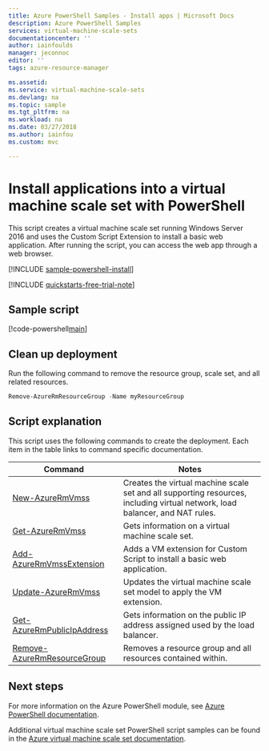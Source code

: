 ```yaml
---
title: Azure PowerShell Samples - Install apps | Microsoft Docs
description: Azure PowerShell Samples
services: virtual-machine-scale-sets
documentationcenter: ''
author: iainfoulds
manager: jeconnoc
editor: ''
tags: azure-resource-manager

ms.assetid:
ms.service: virtual-machine-scale-sets
ms.devlang: na
ms.topic: sample
ms.tgt_pltfrm: na
ms.workload: na
ms.date: 03/27/2018
ms.author: iainfou
ms.custom: mvc

---
```


# Install applications into a virtual machine scale set with PowerShell
This script creates a virtual machine scale set running Windows Server 2016 and uses the Custom Script Extension to install a basic web application. After running the script, you can access the web app through a web browser.

[!INCLUDE [sample-powershell-install](../../../includes/sample-powershell-install-no-ssh.md)]

[!INCLUDE [quickstarts-free-trial-note](../../../includes/quickstarts-free-trial-note.md)]

## Sample script
[!code-powershell[main](../../../powershell_scripts/virtual-machine-scale-sets/install-apps/install-apps.ps1 "Install apps into a scale set")]

## Clean up deployment
Run the following command to remove the resource group, scale set, and all related resources.

```powershell
Remove-AzureRmResourceGroup -Name myResourceGroup
```

## Script explanation
This script uses the following commands to create the deployment. Each item in the table links to command specific documentation.

| Command | Notes |
|---|---|
| [New-AzureRmVmss](/powershell/module/azurerm.compute/new-azurermvmss) | Creates the virtual machine scale set and all supporting resources, including virtual network, load balancer, and NAT rules. |
| [Get-AzureRmVmss](/powershell/module/azurerm.compute/get-azurermvmss) | Gets information on a virtual machine scale set. |
| [Add-AzureRmVmssExtension](/powershell/module/azurerm.compute/add-azurermvmssextension) | Adds a VM extension for Custom Script to install a basic web application. |
| [Update-AzureRmVmss](/powershell/module/azurerm.compute/update-azurermvmss) | Updates the virtual machine scale set model to apply the VM extension. |
| [Get-AzureRmPublicIpAddress](/powershell/module/azurerm.network/get-azurermpublicipaddress) | Gets information on the public IP address assigned used by the load balancer. |
|  [Remove-AzureRmResourceGroup](/powershell/module/azurerm.resources/remove-azurermresourcegroup) | Removes a resource group and all resources contained within. |

## Next steps
For more information on the Azure PowerShell module, see [Azure PowerShell documentation](/powershell/azure/overview).

Additional virtual machine scale set PowerShell script samples can be found in the [Azure virtual machine scale set documentation](../powershell-samples.md).